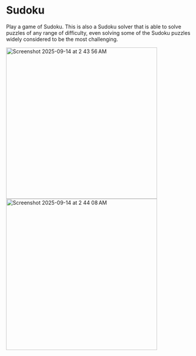 # Sudoku

Play a game of Sudoku. This is also a Sudoku solver that is able to solve puzzles of any range of difficulty, even solving some of the Sudoku puzzles widely considered to be the most challenging.

<img width="410" alt="Screenshot 2025-09-14 at 2 43 56 AM" src="https://github.com/user-attachments/assets/fb84a15d-6022-4e47-83a3-ab5c910e98ee" />
<img width="410" alt="Screenshot 2025-09-14 at 2 44 08 AM" src="https://github.com/user-attachments/assets/e7baed43-9833-4323-9bc5-22ecf0a6fd59" />
